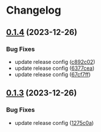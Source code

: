 # Changelog

## [0.1.4](https://github.com/Megabytemb/ha-adhoc-scheduler/compare/v0.1.3...0.1.4) (2023-12-26)


### Bug Fixes

* update release config ([c892c02](https://github.com/Megabytemb/ha-adhoc-scheduler/commit/c892c02bda59ffd1ffbd78986a875a5f6e005367))
* update release config ([6377cea](https://github.com/Megabytemb/ha-adhoc-scheduler/commit/6377cea52ac23ad109d148e324a007af3a95fd0e))
* update release config ([67cf7ff](https://github.com/Megabytemb/ha-adhoc-scheduler/commit/67cf7ff65a9955e80d2a67848ef7ee009ae49d36))

## [0.1.3](https://github.com/Megabytemb/ha-adhoc-scheduler/compare/0.1.2...v0.1.3) (2023-12-26)


### Bug Fixes

* update release config ([1275c0a](https://github.com/Megabytemb/ha-adhoc-scheduler/commit/1275c0abfc196fa1f951fb33a8f60d6346000966))
